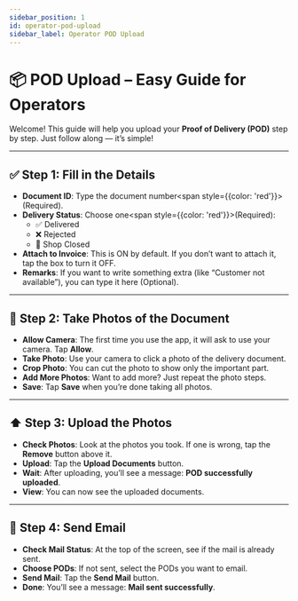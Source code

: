 ```yaml
---
sidebar_position: 1
id: operator-pod-upload
sidebar_label: Operator POD Upload
---
```


# 📦 POD Upload – Easy Guide for Operators

Welcome! This guide will help you upload your **Proof of Delivery (POD)** step by step. Just follow along — it’s simple!

---

## ✅ Step 1: Fill in the Details

- **Document ID**: Type the document number<span style={{color: 'red'}}>(Required)</span>.
- **Delivery Status**: Choose one<span style={{color: 'red'}}>(Required)</span>:
  - ✅ Delivered
  - ❌ Rejected
  - 🚪 Shop Closed
- **Attach to Invoice**: This is ON by default. If you don’t want to attach it, tap the box to turn it OFF.
- **Remarks**: If you want to write something extra (like “Customer not available”), you can type it here (Optional).

---

## 📸 Step 2: Take Photos of the Document

- **Allow Camera**: The first time you use the app, it will ask to use your camera. Tap **Allow**.
- **Take Photo**: Use your camera to click a photo of the delivery document.
- **Crop Photo**: You can cut the photo to show only the important part.
- **Add More Photos**: Want to add more? Just repeat the photo steps.
- **Save**: Tap **Save** when you’re done taking all photos.

---

## ⬆️ Step 3: Upload the Photos

- **Check Photos**: Look at the photos you took. If one is wrong, tap the **Remove** button above it.
- **Upload**: Tap the **Upload Documents** button.
- **Wait**: After uploading, you’ll see a message: **POD successfully uploaded**.
- **View**: You can now see the uploaded documents.

---

## 📧 Step 4: Send Email

- **Check Mail Status**: At the top of the screen, see if the mail is already sent.
- **Choose PODs**: If not sent, select the PODs you want to email.
- **Send Mail**: Tap the **Send Mail** button.
- **Done**: You’ll see a message: **Mail sent successfully**.
